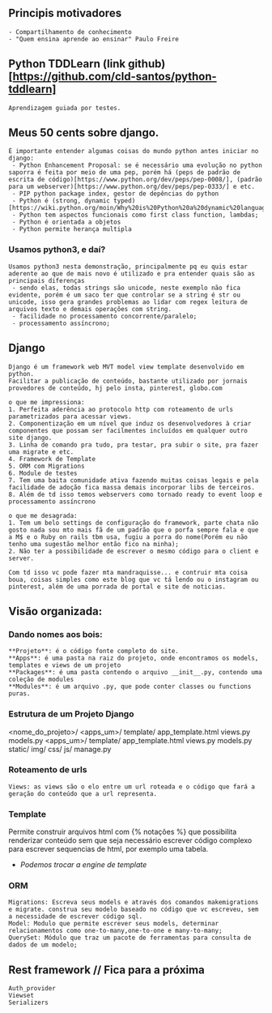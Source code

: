 

## Principis motivadores
    - Compartilhamento de conhecimento
    - "Quem ensina aprende ao ensinar" Paulo Freire

## Python TDDLearn (link github)[https://github.com/cld-santos/python-tddlearn]
    Aprendizagem guiada por testes.

## Meus 50 cents sobre django.

    É importante entender algumas coisas do mundo python antes iniciar no django:
     - Python Enhancement Proposal: se é necessário uma evolução no python saporra é feita por meio de uma pep, porém há (peps de padrão de escrita de código)[https://www.python.org/dev/peps/pep-0008/], (padrão para um webserver)[https://www.python.org/dev/peps/pep-0333/] e etc.
     - PIP python package index, gestor de depências do python
     - Python é (strong, dynamic typed)[https://wiki.python.org/moin/Why%20is%20Python%20a%20dynamic%20language%20and%20also%20a%20strongly%20typed%20language];
     - Python tem aspectos funcionais como first class function, lambdas;
     - Python é orientada a objetos
     - Python permite herança multipla

### Usamos python3, e daí?
    Usamos python3 nesta demonstração, principalmente pq eu quis estar aderente ao que de mais novo é utilizado e pra entender quais são as principais diferenças
     - sendo elas, todas strings são unicode, neste exemplo não fica evidente, porém é um saco ter que controlar se a string é str ou unicode, isso gera grandes problemas ao lidar com regex leitura de arquivos texto e demais operações com string.
     - facilidade no processamento concorrente/paralelo;
     - processamento assíncrono;

## Django
    Django é um framework web MVT model view template desenvolvido em python.
    Facilitar a publicação de conteúdo, bastante utilizado por jornais provedores de conteúdo, hj pelo insta, pinterest, globo.com

    o que me impressiona:
    1. Perfeita aderência ao protocolo http com roteamento de urls parametrizados para acessar views.
    2. Componentização em um nível que induz os desenvolvedores à criar componentes que possam ser facilmentes incluídos em qualquer outro site django.
    3. Linha de comando pra tudo, pra testar, pra subir o site, pra fazer uma migrate e etc.
    4. Framework de Template
    5. ORM com Migrations
    6. Module de testes
    7. Tem uma baita comunidade ativa fazendo muitas coisas legais e pela facilidade de adoção fica massa demais incorporar libs de terceiros.
    8. Além de td isso temos webservers como tornado ready to event loop e processamento assíncrono

    o que me desagrada:
    1. Tem um belo settings de configuração do framework, parte chata não gosto nada sou mto mais fã de um padrão que o porfa sempre fala e que a M$ e o Ruby on rails tbm usa, fugiu a porra do nome(Porém eu não tenho uma sugestão melhor então fico na minha);
    2. Não ter a possibilidade de escrever o mesmo código para o client e server.

    Com td isso vc pode fazer mta mandraquisse... e contruir mta coisa boua, coisas simples como este blog que vc tá lendo ou o instagram ou pinterest, além de uma porrada de portal e site de noticias.

## Visão organizada:

### Dando nomes aos bois:
    **Projeto**: é o código fonte completo do site.
    **Apps**: é uma pasta na raiz do projeto, onde encontramos os models, templates e views de um projeto
    **Packages**: é uma pasta contendo o arquivo __init__.py, contendo uma coleção de modules
    **Modules**: é um arquivo .py, que pode conter classes ou functions puras.

### Estrutura de um Projeto Django
<nome_do_projeto>/
    <apps_um>/
        template/
            app_template.html
        views.py
        models.py
    <apps_um>/
        template/
            app_template.html
        views.py
        models.py
    static/
        img/
        css/
        js/
    manage.py

### Roteamento de urls
    Views: as views são o elo entre um url roteada e o código que fará a geração do conteúdo que a url representa.

### Template
Permite construir arquivos html com {% notações %} que possibilita renderizar conteúdo sem que seja necessário escrever código complexo para escrever sequencias de html, por exemplo uma tabela.
 - *Podemos trocar a engine de template*

### ORM
    Migrations: Escreva seus models e através dos comandos makemigrations e migrate. construa seu modelo baseado no código que vc escreveu, sem a necessidade de escrever código sql.
    Model: Modulo que permite escrever seus models, determinar relacionamentos como one-to-many,one-to-one e many-to-many;
    QuerySet: Módulo que traz um pacote de ferramentas para consulta de dados de um modelo;


## Rest framework      // Fica para a próxima
    Auth_provider
    Viewset
    Serializers

